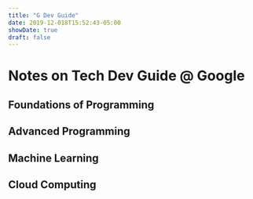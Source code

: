 ```yaml
---
title: "G Dev Guide"
date: 2019-12-018T15:52:43-05:00
showDate: true
draft: false
---
```


# Notes on Tech Dev Guide @ Google



## Foundations of Programming



## Advanced Programming

## Machine Learning

## Cloud Computing
